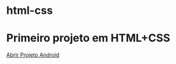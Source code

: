 # html-css
 <h1>Primeiro projeto em HTML+CSS</h1>
<a href="https://franciscolucas686.github.io/projeto-android">Abrir Projeto Android</a>    